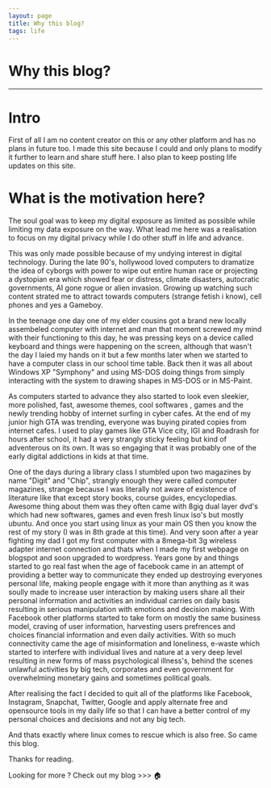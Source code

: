 ```yaml
---
layout: page
title: Why this blog?
tags: life
---
```


# Why this blog?
---


# Intro

First of all I am no content creator on this or any other platform and has no plans in future too. I made this site because I could and only plans to modify it further to learn and share stuff here. I also plan to keep posting life updates on this site.



# What is the motivation here?

The soul goal was to keep my digital exposure as limited as possible while limiting my data exposure on the way. What lead me here was a realisation to focus on my digital privacy while I do other stuff in life and advance.

This was only made possible because of my undying interest in digital technology. During the late 90's, hollywood loved computers to dramatize the idea of cyborgs with power to wipe out entire human race or projecting a dystopian era which showed fear or distress, climate disasters, autocratic governments, AI gone rogue or alien invasion. Growing up watching such content strated me to attract towards computers (strange fetish i know), cell phones and yes a Gameboy.

In the teenage one day one of my elder cousins got a brand new locally assembeled computer with internet and man that moment screwed my mind with their functioning to this day, he was pressing keys on a device called keyboard and things were happening on the screen, although that wasn't the day I laied my hands on it but a few months later when we started to have a computer class in our school time table. Back then it was all about Windows XP "Symphony" and using MS-DOS doing things from simply interacting with the system to drawing shapes in MS-DOS or in MS-Paint.

As computers started to advance they also started to look even sleekier, more polished, fast, awesome themes, cool softwares , games and the newly trending hobby of internet surfing in cyber cafes. At the end of my junior high GTA was trending, everyone was buying pirated copies from internet cafes. I used to play games like GTA Vice city, IGI and Roadrash for hours after school, it had a very strangly sticky feeling but kind of adventerous on its own. It was so engaging that it was probably one of the early digital addictions in kids at that time.

One of the days during a library class I stumbled upon two magazines by name "Digit" and "Chip", strangly enough they were called computer magazines, strange because I was literally not aware of existence of literature like that except story books, course guides, encyclopedias. Awesome thing about them was they often came with 8gig dual layer dvd's which had new softwares, games and even fresh linux iso's but mostly ubuntu. And once you start using linux as your main OS then you know the rest of my story (I was in 8th grade at this time). And very soon after a year fighting my dad I got my first computer with a 8mega-bit 3g wireless adapter internet connection and thats when I made my first webpage on blogspot and soon upgraded to wordpress. Years gone by and things started to go real fast when the age of facebook came in an attempt of providing a better way to communicate they ended up destroying everyones personal life, making people engage with it more than anything as it was soully made to increase user interaction by making users share all their personal information and activities an individual carries on daily basis resulting in serious manipulation with emotions and decision making. With Facebook other platforms started to take form on mostly the same business model, craving of user information, harvesting users prefrences and choices financial information and even daily activities. With so much connectivity came the age of misinformation and loneliness, e-waste which started to interfere with individual lives and nature at a very deep level resulting in new forms of mass psychological illness's, behind the scenes unlawful activities by big tech, corporates and even government for overwhelming monetary gains and sometimes political goals.

After realising the fact I decided to quit all of the platforms like Facebook, Instagram, Snapchat, Twitter, Google and apply alternate free and opensource tools in my daily life so that I can have a better control of my personal choices and decisions and not any big tech.

And thats exactly where linux comes to rescue which is also free. So came this blog.

Thanks for reading.


Looking for more ?
Check out my blog >>> 🏠
